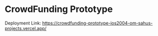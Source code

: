 # CrowdFunding Prototype
Deployment Link: https://crowdfunding-prototype-ios2004-om-sahus-projects.vercel.app/
